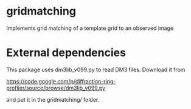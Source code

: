 gridmatching
============

Implements grid matching of a template grid to an observed image



External dependencies
=============================
This package uses dm3lib_v099.py to read DM3 files. Download it from

https://code.google.com/p/diffraction-ring-profiler/source/browse/dm3lib_v099.py

and put it in the gridmatching/ folder.